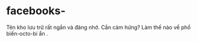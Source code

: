 # facebooks-
Tên kho lưu trữ rất ngắn và đáng nhớ. Cần cảm hứng? Làm thế nào về phổ biến-octo-bí ẩn .
